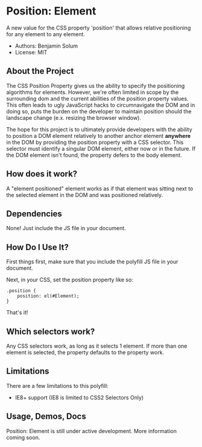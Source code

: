# Position: Element
A new value for the CSS property 'position' that allows relative positioning for any element to any element.
+ Authors: Benjamin Solum
+ License: MIT

## About the Project
The CSS Position Property gives us the ability to specify the positioning algorithms for elements. However, we're often limited in scope by the surrounding dom and the current abilities of the position property values. This often leads to ugly JavaScript hacks to circumnavigate the DOM and in doing so, puts the burden on the developer to maintain position should the landscape change (e.x. resizing the browser window).

The hope for this project is to ultimately provide developers with the ability to position a DOM element relatively to another anchor element **anywhere** in the DOM by providing the position property with a CSS selector.  This selector must identify a singular DOM element, either now or in the future. If the DOM element isn't found, the property defers to the body element.

## How does it work?
A "element positioned" element works as if that element was sitting next to the selected element in the DOM and was positioned relatively.




## Dependencies
None! Just include the JS file in your document.

## How Do I Use It?
First things first, make sure that you include the polyfill JS file in your document.


Next, in your CSS, set the position property like so:
    
    .position {
        position: el(#Element);
    }
    
That's it!

## Which selectors work?
Any CSS selectors work, as long as it selects 1 element.  If more than one element is selected, the property defaults to the property work.





## Limitations
There are a few limitations to this polyfill:
+ IE8+ support (IE8 is limited to CSS2 Selectors Only)



## Usage, Demos, Docs
Position: Element is still under active development. More information coming soon.
